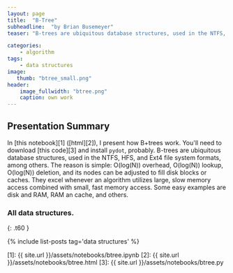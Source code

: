 ```yaml
---
layout: page
title:  "B-Tree"
subheadline:  "by Brian Busemeyer"
teaser: "B-trees are ubiquitous database structures, used in the NTFS, HFS, and Ext4 file system formats, among others."

categories:
    - algorithm
tags:
    - data structures
image:
   thumb: "btree_small.png"
header:
    image_fullwidth: "btree.png"
    caption: own work
---
```

<!-- Page Content Starts Here -->

## Presentation Summary
In [this notebook][1] ([html][2]), I present how B+trees work.
You'll need to download [this code][3] and install `pydot`, probably.
B-trees are ubiquitous database structures, used in the NTFS, HFS, and Ext4 file system formats, among others. The reason is simple: O(log(N)) overhead, O(log(N)) lookup, O(log(N)) deletion, and its nodes can be adjusted to fill disk blocks or caches.
They excel whenever an algorithm utilizes large, slow memory access combined with small, fast memory access. Some easy examples are disk and RAM, RAM an cache, and others.

### All data structures.
{: .t60 }

{% include list-posts tag='data structures' %}

[1]: {{ site.url }}/assets/notebooks/btree.ipynb
[2]: {{ site.url }}/assets/notebooks/btree.html
[3]: {{ site.url }}/assets/notebooks/btree.py

